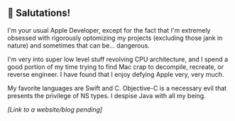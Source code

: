 <!--
:wave: _Greetings!_ Or, perhaps I should say:

<img src="https://user-images.githubusercontent.com/83843298/207746129-bb1d9418-ca95-44d8-9e06-08f265b92206.jpeg" width="400">

-->
## 🖖 Salutations! 
I'm your usual Apple Developer, except for the fact that I'm extremely obsessed with rigorously optomizing my projects (excluding those jank in nature) and sometimes that can be... dangerous.

I'm very into super low level stuff revolving CPU architecture, and I spend a good portion of my time trying to find Mac crap to decompile, recreate, or reverse engineer. I have found that I enjoy defying Apple very, very much.

My favorite languages are Swift and C. Objective-C is a necessary evil that presents the privilege of NS types. I despise Java with all my being.

_\[Link to a website/blog pending\]_

<!-- ## Latest work

Project Name: [Link]()

## My links

<span>
<img src="https://img.shields.io/badge/-App_Store-black?logo=appstore&logoColor=white&logoWidth=30&style=for-the-badge">
<img src="https://img.shields.io/badge/-Twitter-blue?logo=twitter&logoColor=white&logoWidth=30&style=for-the-badge">
<img src="https://img.shields.io/badge/-Website-orange?logoColor=white&logoWidth=30&style=for-the-badge">
  </span> -->

<!-- 
## :octocat: My Github stats...

<div>
  <img src="https://img.shields.io/badge/-App_Store-blue?logo=appstore&logoColor=white&logoWidth=30&style=for-the-badge">
<img src="https://github-readme-stats.vercel.app/api/?username=BitesPotatoBacks&show_icons=true&theme=github&hide_border=true">
<img src="https://github-readme-stats.vercel.app/api/top-langs/?username=BitesPotatoBacks&layout=compact&theme=github&hide_border=true">
</div>
 -->
